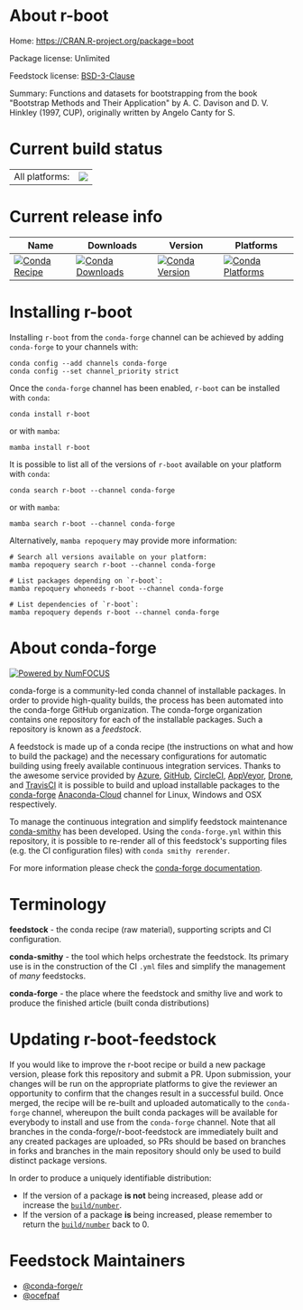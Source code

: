 About r-boot
============

Home: https://CRAN.R-project.org/package=boot

Package license: Unlimited

Feedstock license: [BSD-3-Clause](https://github.com/conda-forge/r-boot-feedstock/blob/main/LICENSE.txt)

Summary: Functions and datasets for bootstrapping from the book "Bootstrap Methods and Their Application" by A. C. Davison and  D. V. Hinkley (1997, CUP), originally written by Angelo Canty for S.

Current build status
====================


<table><tr><td>All platforms:</td>
    <td>
      <a href="https://dev.azure.com/conda-forge/feedstock-builds/_build/latest?definitionId=1011&branchName=main">
        <img src="https://dev.azure.com/conda-forge/feedstock-builds/_apis/build/status/r-boot-feedstock?branchName=main">
      </a>
    </td>
  </tr>
</table>

Current release info
====================

| Name | Downloads | Version | Platforms |
| --- | --- | --- | --- |
| [![Conda Recipe](https://img.shields.io/badge/recipe-r--boot-green.svg)](https://anaconda.org/conda-forge/r-boot) | [![Conda Downloads](https://img.shields.io/conda/dn/conda-forge/r-boot.svg)](https://anaconda.org/conda-forge/r-boot) | [![Conda Version](https://img.shields.io/conda/vn/conda-forge/r-boot.svg)](https://anaconda.org/conda-forge/r-boot) | [![Conda Platforms](https://img.shields.io/conda/pn/conda-forge/r-boot.svg)](https://anaconda.org/conda-forge/r-boot) |

Installing r-boot
=================

Installing `r-boot` from the `conda-forge` channel can be achieved by adding `conda-forge` to your channels with:

```
conda config --add channels conda-forge
conda config --set channel_priority strict
```

Once the `conda-forge` channel has been enabled, `r-boot` can be installed with `conda`:

```
conda install r-boot
```

or with `mamba`:

```
mamba install r-boot
```

It is possible to list all of the versions of `r-boot` available on your platform with `conda`:

```
conda search r-boot --channel conda-forge
```

or with `mamba`:

```
mamba search r-boot --channel conda-forge
```

Alternatively, `mamba repoquery` may provide more information:

```
# Search all versions available on your platform:
mamba repoquery search r-boot --channel conda-forge

# List packages depending on `r-boot`:
mamba repoquery whoneeds r-boot --channel conda-forge

# List dependencies of `r-boot`:
mamba repoquery depends r-boot --channel conda-forge
```


About conda-forge
=================

[![Powered by
NumFOCUS](https://img.shields.io/badge/powered%20by-NumFOCUS-orange.svg?style=flat&colorA=E1523D&colorB=007D8A)](https://numfocus.org)

conda-forge is a community-led conda channel of installable packages.
In order to provide high-quality builds, the process has been automated into the
conda-forge GitHub organization. The conda-forge organization contains one repository
for each of the installable packages. Such a repository is known as a *feedstock*.

A feedstock is made up of a conda recipe (the instructions on what and how to build
the package) and the necessary configurations for automatic building using freely
available continuous integration services. Thanks to the awesome service provided by
[Azure](https://azure.microsoft.com/en-us/services/devops/), [GitHub](https://github.com/),
[CircleCI](https://circleci.com/), [AppVeyor](https://www.appveyor.com/),
[Drone](https://cloud.drone.io/welcome), and [TravisCI](https://travis-ci.com/)
it is possible to build and upload installable packages to the
[conda-forge](https://anaconda.org/conda-forge) [Anaconda-Cloud](https://anaconda.org/)
channel for Linux, Windows and OSX respectively.

To manage the continuous integration and simplify feedstock maintenance
[conda-smithy](https://github.com/conda-forge/conda-smithy) has been developed.
Using the ``conda-forge.yml`` within this repository, it is possible to re-render all of
this feedstock's supporting files (e.g. the CI configuration files) with ``conda smithy rerender``.

For more information please check the [conda-forge documentation](https://conda-forge.org/docs/).

Terminology
===========

**feedstock** - the conda recipe (raw material), supporting scripts and CI configuration.

**conda-smithy** - the tool which helps orchestrate the feedstock.
                   Its primary use is in the construction of the CI ``.yml`` files
                   and simplify the management of *many* feedstocks.

**conda-forge** - the place where the feedstock and smithy live and work to
                  produce the finished article (built conda distributions)


Updating r-boot-feedstock
=========================

If you would like to improve the r-boot recipe or build a new
package version, please fork this repository and submit a PR. Upon submission,
your changes will be run on the appropriate platforms to give the reviewer an
opportunity to confirm that the changes result in a successful build. Once
merged, the recipe will be re-built and uploaded automatically to the
`conda-forge` channel, whereupon the built conda packages will be available for
everybody to install and use from the `conda-forge` channel.
Note that all branches in the conda-forge/r-boot-feedstock are
immediately built and any created packages are uploaded, so PRs should be based
on branches in forks and branches in the main repository should only be used to
build distinct package versions.

In order to produce a uniquely identifiable distribution:
 * If the version of a package **is not** being increased, please add or increase
   the [``build/number``](https://docs.conda.io/projects/conda-build/en/latest/resources/define-metadata.html#build-number-and-string).
 * If the version of a package **is** being increased, please remember to return
   the [``build/number``](https://docs.conda.io/projects/conda-build/en/latest/resources/define-metadata.html#build-number-and-string)
   back to 0.

Feedstock Maintainers
=====================

* [@conda-forge/r](https://github.com/conda-forge/r/)
* [@ocefpaf](https://github.com/ocefpaf/)

